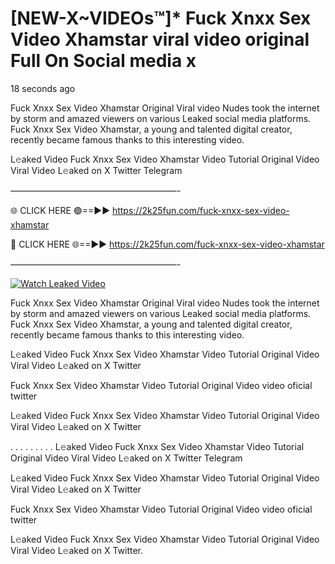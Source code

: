 # [NEW-X~VIDEOs™]* Fuck Xnxx Sex Video Xhamstar viral video original Full On Social media x

18 seconds ago

Fuck Xnxx Sex Video Xhamstar Original Viral video Nudes took the internet by storm and amazed viewers on various Leaked social media platforms. Fuck Xnxx Sex Video Xhamstar, a young and talented digital creator, recently became famous thanks to this interesting video.

L𝚎aked Video Fuck Xnxx Sex Video Xhamstar Video Tutorial Original Video Viral Video L𝚎aked on X Twitter Telegram

———————————————————-

🌐 CLICK HERE 🟢==►► https://2k25fun.com/fuck-xnxx-sex-video-xhamstar

🔴 CLICK HERE 🌐==►► https://2k25fun.com/fuck-xnxx-sex-video-xhamstar

———————————————————-

[![Watch Leaked Video](https://miro.medium.com/v2/resize:fit:828/format:webp/1*cilzJN44JGOrTw9NJCrNHA.gif "Watch Leaked Video")](https://2k25fun.com/fuck-xnxx-sex-video-xhamstar)

Fuck Xnxx Sex Video Xhamstar Original Viral video Nudes took the internet by storm and amazed viewers on various Leaked social media platforms. Fuck Xnxx Sex Video Xhamstar, a young and talented digital creator, recently became famous thanks to this interesting video.

L𝚎aked Video Fuck Xnxx Sex Video Xhamstar Video Tutorial Original Video Viral Video L𝚎aked on X Twitter

Fuck Xnxx Sex Video Xhamstar Video Tutorial Original Video video oficial twitter

L𝚎aked Video Fuck Xnxx Sex Video Xhamstar Video Tutorial Original Video Viral Video L𝚎aked on X Twitter

. . . . . . . . . L𝚎aked Video Fuck Xnxx Sex Video Xhamstar Video Tutorial Original Video Viral Video L𝚎aked on X Twitter Telegram

L𝚎aked Video Fuck Xnxx Sex Video Xhamstar Video Tutorial Original Video Viral Video L𝚎aked on X Twitter

Fuck Xnxx Sex Video Xhamstar Video Tutorial Original Video video oficial twitter

L𝚎aked Video Fuck Xnxx Sex Video Xhamstar Video Tutorial Original Video Viral Video L𝚎aked on X Twitter.